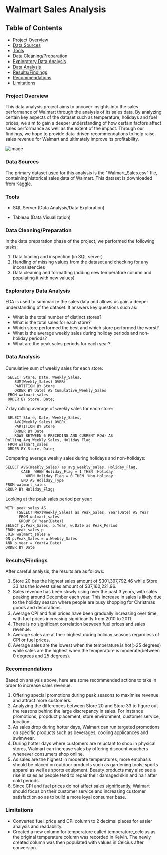 # Walmart Sales Analysis



## Table of Contents
- [Project Overview](#project-overview)
- [Data Sources](#data-sources)
- [Tools](#tools)
- [Data Cleaning/Preparation](#data-cleaningpreparation)
- [Exploratory Data Analysis](#exploratory-data-analysis)
- [Data Analysis](#data-analysis)
- [Results/Findings](#resultsfindings)
- [Recommendations](#recommendations)
- [Limitations](#limitations)





### Project Overview
This data analysis project aims to uncover insights into the sales performance of Walmart through the analysis of its sales data. By analyzing certain key aspects of the dataset such as temperature, holidays and fuel prices, we aim to gain a deeper understanding of how certain factors affect sales performance as well as the extent of the impact. Through our findings, we hope to provide data-driven recommendations to help raise sales revenue for Walmart and ultimately improve its profitability.


![image](https://github.com/user-attachments/assets/165cc2e9-65a3-4ab2-9269-dceddb054449)



### Data Sources

The primary dataset used for this analysis is the "Walmart_Sales.csv" file, containing historical sales data of Walmart. This dataset is downloaded from Kaggle.


### Tools

- SQL Server (Data Analysis/Data Exploration)
  
- Tableau (Data Visualization)




### Data Cleaning/Preparation

In the data preparation phase of the project, we performed the following tasks:
1.  Data loading and inspection (in SQL server)
2.  Handling of missing values from the dataset and checking for any inconsistencies
3.  Data cleaning and formatting (adding new temperature column and populating it with new values)

### Exploratory Data Analysis

EDA is used to summarize the sales data and allows us gain a deeper understanding of the dataset. It answers key questions such as:
-  What is the total number of distinct stores?
-  What is the total sales for each store?
-  Which store performed the best and which store performed the worst?
-  What is the average weekly sales during holiday periods and non-holiday periods?
-  What are the peak sales periods for each year?


### Data Analysis

Cumulative sum of weekly sales for each store:

     SELECT Store, Date, Weekly_Sales,
	    SUM(Weekly_Sales) OVER(
	    PARTITION BY Store
	    ORDER BY Date) AS Cumulative_Weekly_Sales
     FROM walmart_sales
     ORDER BY Store, Date;



7 day rolling average of weekly sales for each store:

     SELECT Store, Date, Weekly_Sales,
	    AVG(Weekly_Sales) OVER(
	    PARTITION BY Store
	    ORDER BY Date
	    ROWS BETWEEN 6 PRECEDING AND CURRENT ROW) AS Rolling_Avg_Weekly_Sales, Holiday_Flag
     FROM walmart_sales
     ORDER BY Store, Date;


Comparing average weekly sales during holidays and non-holidays:

	SELECT AVG(Weekly_Sales) as avg_weekly_sales, Holiday_Flag,
	       CASE  WHEN Holiday_Flag = 1 THEN 'Holiday'
		     WHEN Holiday_Flag = 0 THEN 'Non-Holiday'
	       END AS Holiday_Type
	FROM walmart_sales
	GROUP BY Holiday_Flag;


Looking at the peak sales period per year:

	WITH peak_sales AS
	     (SELECT MAX(Weekly_Sales) as Peak_Sales, Year(Date) AS Year
	      FROM walmart_sales
	      GROUP BY Year(Date))
	SELECT p.Peak_Sales, p.Year, w.Date as Peak_Period
	FROM peak_sales p
	JOIN walmart_sales w
	ON p.Peak_Sales = w.Weekly_Sales
	AND p.year = Year(w.Date)
	ORDER BY Date




### Results/Findings

After careful analysis, the results are as follows:
1. Store 20 has the highest sales amount of $301,397,792.46 while Store 33 has the lowest sales amount of $37,160,221.96.
2. Sales revenue has been slowly rising over the past 3 years, with sales peaking around December each year. This increase in sales is likely due to the holiday season where people are busy shopping for Christmas
   goods and decorations.
3. Average CPI and fuel prices have been gradually increasing over time, with fuel prices increasing significantly from 2010 to 2011.
4. There is no significant correlation between fuel prices and sales revenue.
5. Average sales are at their highest during holiday seasons regardless of CPI or fuel prices.
6. Average sales are the lowest when the temperature is hot(>25 degrees) while sales are the highest when the temperature is moderate(between 0 degrees and 25 degrees).
  


### Recommendations

Based on analysis above, here are some recommended actions to take in order to increase sales revenue:
1. Offering special promotions during peak seasons to maximise revenue and attract more customers.
2. Analyzing the differences between Store 20 and Store 33 to figure out the reasons behind the large discrepancy in sales. For instance promotions, propduct placement, store environment, customer service, location.
3. As sales drop during hotter days, Walmart can run targeted promotions on specific products such as beverages, cooling applicances and swimwear.
4. During hotter days where customers are reluctant to shop in physical stores, Walmart can increase sales by offering discount vouchers whenever consumers shop online. 
5. As sales are the highest in moderate temperatures, more emphasis should be placed on outdoor products such as gardening tools, sports apparel as well as sports equipment. Beauty products may also see a rise in sales
   as people tend to repair their damaged skin and hair after cold periods.
6. Since CPI and fuel prices do not affect sales significantly, Walmart should focus on their customer service and increasing customer satisfaction so as to build a more loyal consumer base.  




### Limitations

- Converted fuel_price and CPI column to 2 decimal places for easier analysis and readability.
- Created a new column for temperature called temperature_celcius as the original temperature column was recorded in Kelvin. The newly created column was then populated with values in Celcius after conversion.
  








